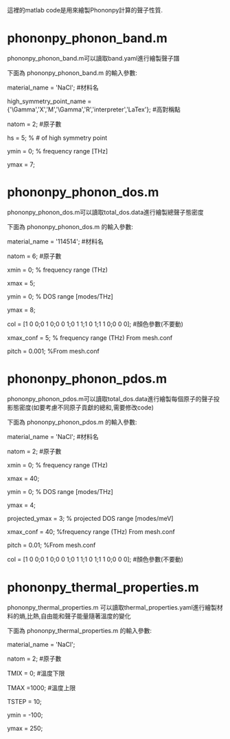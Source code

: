 這裡的matlab code是用來繪製Phononpy計算的聲子性質.

# phononpy_phonon_band.m

phononpy_phonon_band.m可以讀取band.yaml進行繪製聲子譜

下面為 phononpy_phonon_band.m 的輸入參數:

material_name = 'NaCl'; #材料名

high_symmetry_point_name = {'\Gamma','X','M','\Gamma','R','interpreter','LaTex'}; #高對稱點

natom = 2; #原子數

hs = 5;       % # of high symmetry point

ymin = 0;    % frequency range [THz]

ymax = 7;

# phononpy_phonon_dos.m

phononpy_phonon_dos.m可以讀取total_dos.data進行繪製總聲子態密度

下面為 phononpy_phonon_dos.m 的輸入參數:

material_name = '114514'; #材料名

natom = 6; #原子數

xmin = 0;    % frequency range (THz)

xmax = 5;   

ymin = 0;    % DOS range    [modes/THz]

ymax = 8;

col = [1 0 0;0 1 0;0 0 1;0 1 1;1 0 1;1 1 0;0 0 0]; #顏色參數(不要動)

xmax_conf = 5; % frequency range (THz) From mesh.conf

pitch = 0.001; %From mesh.conf

# phononpy_phonon_pdos.m

phononpy_phonon_pdos.m可以讀取total_dos.data進行繪製每個原子的聲子投影態密度(如要考慮不同原子貢獻的總和,需要修改code)

下面為 phononpy_phonon_pdos.m 的輸入參數:

material_name = 'NaCl'; #材料名

natom = 2; #原子數

xmin = 0;    % frequency range (THz)

xmax = 40;   

ymin = 0;    % DOS range    [modes/THz]

ymax = 4;

projected_ymax = 3; % projected DOS range    [modes/meV]

xmax_conf = 40; %frequency range (THz) From mesh.conf

pitch = 0.01; %From mesh.conf

col = [1 0 0;0 1 0;0 0 1;0 1 1;1 0 1;1 1 0;0 0 0]; #顏色參數(不要動)

# phononpy_thermal_properties.m

phononpy_thermal_properties.m 可以讀取thermal_properties.yaml進行繪製材料的熵,比熱,自由能和聲子能量隨著溫度的變化

下面為 phononpy_thermal_properties.m 的輸入參數:

material_name = 'NaCl';

natom = 2; #原子數

TMIX = 0; #溫度下限

TMAX =1000; #溫度上限

TSTEP = 10; 

ymin = -100;

ymax = 250;
